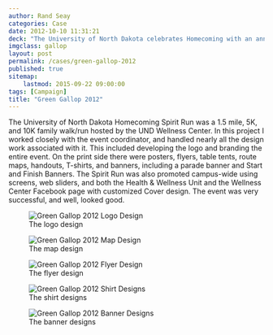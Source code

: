 ```yaml
---
author: Rand Seay
categories: Case
date: 2012-10-10 11:31:21
deck: "The University of North Dakota celebrates Homecoming with an annual Spirit Run called the Green Gallop. The old branding was thrown out the window and the rest is history."
imgclass: gallop
layout: post
permalink: /cases/green-gallop-2012
published: true
sitemap:
    lastmod: 2015-09-22 09:00:00
tags: [Campaign]
title: "Green Gallop 2012"
---
```


The University of North Dakota Homecoming Spirit Run was a 1.5 mile, 5K, and 10K family walk/run hosted by the UND Wellness Center. In this project I worked closely with the event coordinator, and handled nearly all<!--more--> the design work associated with it. This included developing the logo and branding the entire event. On the print side there were posters, flyers, table tents, route maps, handouts, T-shirts, and banners, including a parade banner and Start and Finish Banners. The Spirit Run was also promoted campus-wide using screens, web sliders, and both the Health & Wellness Unit and the Wellness Center Facebook page with customized Cover design. The event was very successful, and well, looked good.

<figure class="image">
    <img src="{{ '/img/work/green-gallop-2012/greengallop-logo.jpg' | prepend: site.baseurl }}" alt="Green Gallop 2012 Logo Design">
    <figcaption>The logo design</figcaption>
</figure>

<figure class="image">
    <img src="{{ '/img/work/green-gallop-2012/greengallop-map.jpg' | prepend: site.baseurl }}" alt="Green Gallop 2012 Map Design">
    <figcaption>The map design</figcaption>
</figure>

<figure class="image">
    <img src="{{ '/img/work/green-gallop-2012/greengallop-flyer.jpg' | prepend: site.baseurl }}" alt="Green Gallop 2012 Flyer Design">
    <figcaption>The flyer design</figcaption>
</figure>

<figure class="image">
    <img src="{{ '/img/work/green-gallop-2012/greengallop-shirts.jpg' | prepend: site.baseurl }}" alt="Green Gallop 2012 Shirt Designs">
    <figcaption>The shirt designs</figcaption>
</figure>

<figure class="image">
    <img class="drop-shadow" src="{{ '/img/work/green-gallop-2012/greengallop-banners.jpg' | prepend: site.baseurl }}" alt="Green Gallop 2012 Banner Designs">
    <figcaption>The banner designs</figcaption>
</figure>
